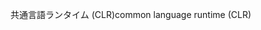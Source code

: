 <span data-ttu-id="63af6-101">共通言語ランタイム (CLR)</span><span class="sxs-lookup"><span data-stu-id="63af6-101">common language runtime (CLR)</span></span>